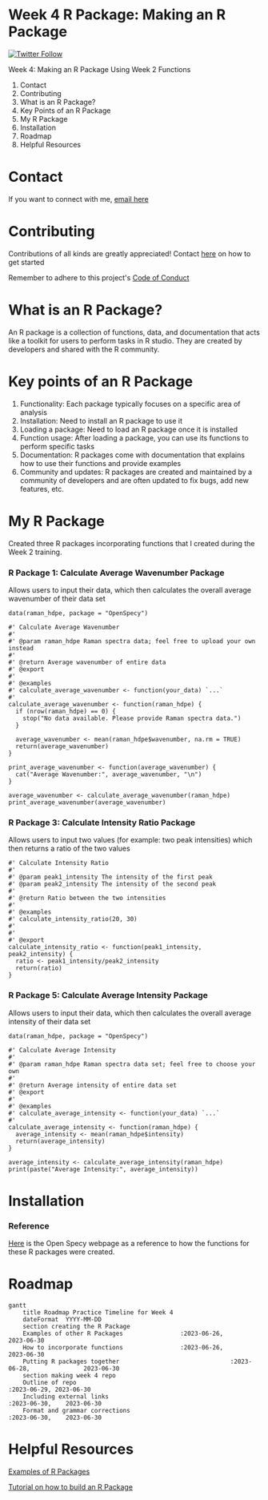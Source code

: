 # Week 4 R Package: Making an R Package

[![Twitter Follow](https://img.shields.io/twitter/follow/csulb?style=social)](https://twitter.com/csulb/with_replies)

Week 4: Making an R Package Using Week 2 Functions
1. Contact
2. Contributing
3. What is an R Package?
4. Key Points of an R Package
5. My R Package
6. Installation
7. Roadmap
8. Helpful Resources

# Contact
If you want to connect with me, [email here](mailto:hannah@mooreplasticresearch.org)

# Contributing
Contributions of all kinds are greatly appreciated!
Contact [here](mailto:hannah@mooreplasticresearch.org) on how to get started

Remember to adhere to this project's [Code of Conduct](https://github.com/Cambalab/fake-data-generator/blob/master/.github/CODE_OF_CONDUCT.md)

# What is an R Package?
An R package is a collection of functions, data, and documentation that acts like a toolkit for users to perform tasks in R studio. They are created by developers and shared with the R community.

# Key points of an R Package
1. Functionality: Each package typically focuses on a specific area of analysis
2. Installation: Need to install an R package to use it
3. Loading a package: Need to load an R package once it is installed
4. Function usage: After loading a package, you can use its functions to perform specific tasks
5. Documentation: R packages come with documentation that explains how to use their functions and provide examples
6. Community and updates: R packages are created and maintained by a community of developers and are often updated to fix bugs, add new features, etc.

# My R Package
Created three R packages incorporating functions that I created during the Week 2 training.

### R Package 1: Calculate Average Wavenumber Package
Allows users to input their data, which then calculates the overall average wavenumber of their data set
```
data(raman_hdpe, package = "OpenSpecy")

#' Calculate Average Wavenumber
#'
#' @param raman_hdpe Raman spectra data; feel free to upload your own instead
#'
#' @return Average wavenumber of entire data
#' @export
#'
#' @examples
#' calculate_average_wavenumber <- function(your_data) `...`
#'
calculate_average_wavenumber <- function(raman_hdpe) {
  if (nrow(raman_hdpe) == 0) {
    stop("No data available. Please provide Raman spectra data.")
  }

  average_wavenumber <- mean(raman_hdpe$wavenumber, na.rm = TRUE)
  return(average_wavenumber)
}

print_average_wavenumber <- function(average_wavenumber) {
  cat("Average Wavenumber:", average_wavenumber, "\n")
}

average_wavenumber <- calculate_average_wavenumber(raman_hdpe)
print_average_wavenumber(average_wavenumber)
```

### R Package 3: Calculate Intensity Ratio Package
Allows users to input two values (for example: two peak intensities) which then returns a ratio of the two values
```
#' Calculate Intensity Ratio
#'
#' @param peak1_intensity The intensity of the first peak
#' @param peak2_intensity The intensity of the second peak
#'
#' @return Ratio between the two intensities
#'
#' @examples
#' calculate_intensity_ratio(20, 30)
#'
#'
#' @export
calculate_intensity_ratio <- function(peak1_intensity, peak2_intensity) {
  ratio <- peak1_intensity/peak2_intensity
  return(ratio)
}
```

### R Package 5: Calculate Average Intensity Package
Allows users to input their data, which then calculates the overall average intensity of their data set
```
data(raman_hdpe, package = "OpenSpecy")

#' Calculate Average Intensity
#'
#' @param raman_hdpe Raman spectra data set; feel free to choose your own
#'
#' @return Average intensity of entire data set
#' @export
#'
#' @examples
#' calculate_average_intensity <- function(your_data) `...`
#'
calculate_average_intensity <- function(raman_hdpe) {
  average_intensity <- mean(raman_hdpe$intensity)
  return(average_intensity)
}

average_intensity <- calculate_average_intensity(raman_hdpe)
print(paste("Average Intensity:", average_intensity))
```

# Installation
### Reference
[Here](https://github.com/wincowgerDEV/OpenSpecy-package) is the Open Specy webpage as a reference to how the functions for these R packages were created.

# Roadmap
```mermaid
gantt
    title Roadmap Practice Timeline for Week 4
    dateFormat  YYYY-MM-DD
    section creating the R Package
    Examples of other R Packages                :2023-06-26,                             2023-06-30
    How to incorporate functions                :2023-06-26,                             2023-06-30
    Putting R packages together                               :2023-06-28,               2023-06-30
    section making week 4 repo
    Outline of repo                                                         :2023-06-29, 2023-06-30
    Including external links                                                            :2023-06-30,    2023-06-30
    Format and grammar corrections                                                      :2023-06-30,    2023-06-30
```

# Helpful Resources
[Examples of R Packages](https://github.com/nanxstats/awesome-shiny-extensions)

[Tutorial on how to build an R Package](https://www.prestevez.com/post/r-package-tutorial/)
